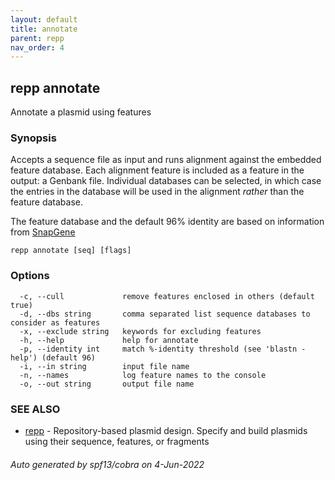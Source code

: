 ```yaml
---
layout: default
title: annotate
parent: repp
nav_order: 4
---
```

## repp annotate

Annotate a plasmid using features

### Synopsis

Accepts a sequence file as input and runs alignment against the
embedded feature database. Each alignment feature is included as
a feature in the output: a Genbank file. Individual databases
can be selected, in which case the entries in the database will
be used in the alignment _rather_ than the feature database.

The feature database and the default 96% identity are based on
information from [SnapGene](https://www.snapgene.com/resources/plasmid-files/)

```
repp annotate [seq] [flags]
```

### Options

```
  -c, --cull             remove features enclosed in others (default true)
  -d, --dbs string       comma separated list sequence databases to consider as features
  -x, --exclude string   keywords for excluding features
  -h, --help             help for annotate
  -p, --identity int     match %-identity threshold (see 'blastn -help') (default 96)
  -i, --in string        input file name
  -n, --names            log feature names to the console
  -o, --out string       output file name
```

### SEE ALSO

* [repp](repp)	 - 
Repository-based plasmid design. Specify and build plasmids using
their sequence, features, or fragments

###### Auto generated by spf13/cobra on 4-Jun-2022
